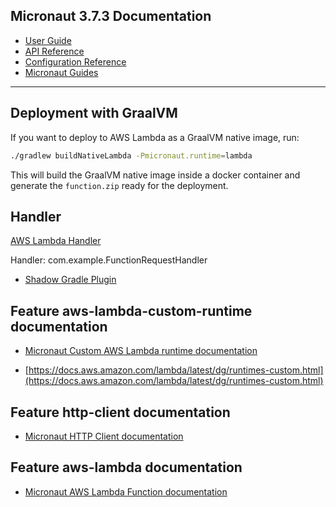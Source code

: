 ## Micronaut 3.7.3 Documentation

- [User Guide](https://docs.micronaut.io/3.7.3/guide/index.html)
- [API Reference](https://docs.micronaut.io/3.7.3/api/index.html)
- [Configuration Reference](https://docs.micronaut.io/3.7.3/guide/configurationreference.html)
- [Micronaut Guides](https://guides.micronaut.io/index.html)
---

## Deployment with GraalVM

If you want to deploy to AWS Lambda as a GraalVM native image, run:

```bash
./gradlew buildNativeLambda -Pmicronaut.runtime=lambda
```

This will build the GraalVM native image inside a docker container and generate the `function.zip` ready for the deployment.


## Handler

[AWS Lambda Handler](https://docs.aws.amazon.com/lambda/latest/dg/java-handler.html)

Handler: com.example.FunctionRequestHandler


- [Shadow Gradle Plugin](https://plugins.gradle.org/plugin/com.github.johnrengelman.shadow)
## Feature aws-lambda-custom-runtime documentation

- [Micronaut Custom AWS Lambda runtime documentation](https://micronaut-projects.github.io/micronaut-aws/latest/guide/index.html#lambdaCustomRuntimes)

- [https://docs.aws.amazon.com/lambda/latest/dg/runtimes-custom.html](https://docs.aws.amazon.com/lambda/latest/dg/runtimes-custom.html)


## Feature http-client documentation

- [Micronaut HTTP Client documentation](https://docs.micronaut.io/latest/guide/index.html#httpClient)


## Feature aws-lambda documentation

- [Micronaut AWS Lambda Function documentation](https://micronaut-projects.github.io/micronaut-aws/latest/guide/index.html#lambda)


